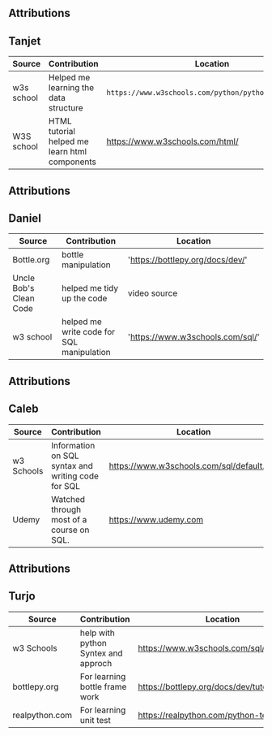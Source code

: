 

## Attributions
## Tanjet 

| Source     | Contribution                                  | Location                         |
|------------|-----------------------------------------------|----------------------------------|
| w3s school | Helped me learning the data structure         | `https://www.w3schools.com/python/python_ref_set.asp`                       |
| W3S school | HTML tutorial helped me learn html components |https://www.w3schools.com/html/|


## Attributions
## Daniel

| Source                  | Contribution                              | Location                         |
|-------------------------|-------------------------------------------|----------------------------------|
| Bottle.org              | bottle manipulation                       | 'https://bottlepy.org/docs/dev/' |
| Uncle Bob's Clean Code  | helped me tidy up the code                | video source                     |
| w3 school               | helped me write code for SQL manipulation | 'https://www.w3schools.com/sql/' |

## Attributions
## Caleb

| Source     | Contribution                                       | Location                                  |
|------------|----------------------------------------------------|-------------------------------------------|
| w3 Schools | Information on SQL syntax and writing code for SQL | https://www.w3schools.com/sql/default.asp |
| Udemy      | Watched through most of a course on SQL.           | https://www.udemy.com                     |


## Attributions
## Turjo

| Source       | Contribution                       | Location           |
|--------------|------------------------------------|--------------------|
| w3 Schools   | help with python Syntex and approch | https://www.w3schools.com/sql/default.asp |
| bottlepy.org | For learning bottle frame work     | https://bottlepy.org/docs/dev/tutorial.html                   |
 |realpython.com | For learning unit test             | https://realpython.com/python-testing/ |